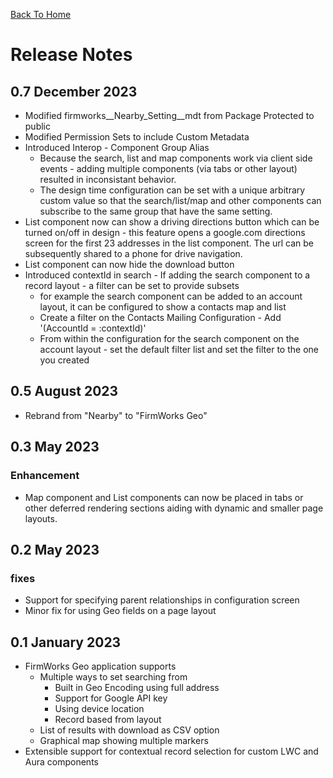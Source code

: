 [Back To Home](index.md)

# Release Notes

## 0.7 December 2023

- Modified firmworks__Nearby_Setting__mdt from Package Protected to public
- Modified Permission Sets to include Custom Metadata
- Introduced Interop - Component Group Alias
  - Because the search, list and map components work via client side events - adding multiple components (via tabs or other layout) resulted in inconsistant behavior.
  - The design time configuration can be set with a unique arbitrary custom value so that the search/list/map and other components can subscribe to the same group that have the same setting.
- List component now can show a driving directions button which can be turned on/off in design - this feature opens a google.com directions screen for the first 23 addresses in the list component. The url can be subsequently shared to a phone for drive navigation.
- List component can now hide the download button
- Introduced contextId in search - If adding the search component to a record layout - a filter can be set to provide subsets
  - for example the search component can be added to an account layout, it can be configured to show a contacts map and list
  - Create a filter on the Contacts Mailing Configuration - Add '(AccountId = :contextId)'
  - From within the configuration for the search component on the account layout - set the default filter list and set the filter to the one you created


## 0.5 August 2023

- Rebrand from "Nearby" to "FirmWorks Geo"

## 0.3 May 2023

### Enhancement

- Map component and List components can now be placed in tabs or other deferred rendering sections aiding with dynamic and smaller page layouts.

## 0.2 May 2023

### fixes

- Support for specifying parent relationships in configuration screen
- Minor fix for using Geo fields on a page layout

## 0.1 January 2023

- FirmWorks Geo application supports
  - Multiple ways to set searching from
    - Built in Geo Encoding using full address
    - Support for Google API key
    - Using device location
    - Record based from layout
  - List of results with download as CSV option
  - Graphical map showing multiple markers
- Extensible support for contextual record selection for custom LWC and Aura components
